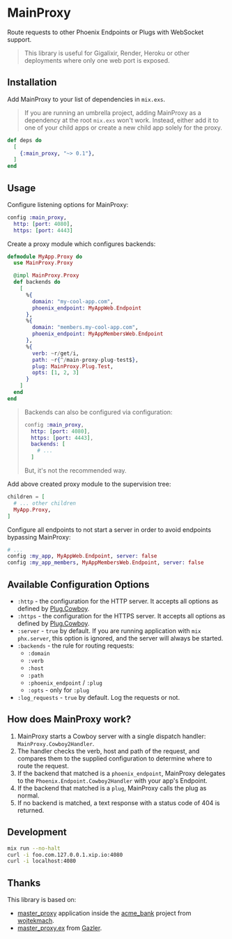 # MainProxy

<!-- MDOC !-->

Route requests to other Phoenix Endpoints or Plugs with WebSocket support.

> This library is useful for Gigalixir, Render, Heroku or other deployments where only one web port is exposed.

## Installation

Add MainProxy to your list of dependencies in `mix.exs`.

> If you are running an umbrella project, adding MainProxy as a dependency at the root `mix.exs` won't work. Instead, either add it to one of your child apps or create a new child app solely for the proxy.

```elixir
def deps do
  [
    {:main_proxy, "~> 0.1"},
  ]
end
```

## Usage

Configure listening options for MainProxy:

```elixir
config :main_proxy,
  http: [port: 4080],
  https: [port: 4443]
```

Create a proxy module which configures backends:

```elixir
defmodule MyApp.Proxy do
  use MainProxy.Proxy

  @impl MainProxy.Proxy
  def backends do
    [
      %{
        domain: "my-cool-app.com",
        phoenix_endpoint: MyAppWeb.Endpoint
      },
      %{
        domain: "members.my-cool-app.com",
        phoenix_endpoint: MyAppMembersWeb.Endpoint
      },
      %{
        verb: ~r/get/i,
        path: ~r{^/main-proxy-plug-test$},
        plug: MainProxy.Plug.Test,
        opts: [1, 2, 3]
      }
    ]
  end
end
```

> Backends can also be configured via configuration:
>
> ```elixir
> config :main_proxy,
>   http: [port: 4080],
>   https: [port: 4443],
>   backends: [
>     # ...
>   ]
> ```
>
> But, it's not the recommended way.

Add above created proxy module to the supervision tree:

```elixir
children = [
  # ... other children
  MyApp.Proxy,
]
```

Configure all endpoints to not start a server in order to avoid endpoints bypassing MainProxy:

```elixir
# ...
config :my_app, MyAppWeb.Endpoint, server: false
config :my_app_members, MyAppMembersWeb.Endpoint, server: false
```

## Available Configuration Options

- `:http` - the configuration for the HTTP server. It accepts all options as defined by [Plug.Cowboy](https://hexdocs.pm/plug_cowboy/).
- `:https` - the configuration for the HTTPS server. It accepts all options as defined by [Plug.Cowboy](https://hexdocs.pm/plug_cowboy/).
- `:server` - `true` by default. If you are running application with `mix phx.server`, this option is ignored, and the server will always be started.
- `:backends` - the rule for routing requests:
  - `:domain`
  - `:verb`
  - `:host`
  - `:path`
  - `:phoenix_endpoint` / `:plug`
  - `:opts` - only for `:plug`
- `:log_requests` - `true` by default. Log the requests or not.

<!-- MDOC !-->

## How does MainProxy work?

1. MainProxy starts a Cowboy server with a single dispatch handler: `MainProxy.Cowboy2Handler`.
2. The handler checks the verb, host and path of the request, and compares them to the supplied configuration to determine where to route the request.
3. If the backend that matched is a `phoenix_endpoint`, MainProxy delegates to the `Phoenix.Endpoint.Cowboy2Handler` with your app's Endpoint.
4. If the backend that matched is a `plug`, MainProxy calls the plug as normal.
5. If no backend is matched, a text response with a status code of 404 is returned.

## Development

```bash
mix run --no-halt
curl -i foo.com.127.0.0.1.xip.io:4080
curl -i localhost:4080
```

## Thanks

This library is based on:

- [master_proxy](https://github.com/wojtekmach/acme_bank/tree/master/apps/master_proxy) application inside the [acme_bank](https://github.com/wojtekmach/acme_bank) project from [wojtekmach](https://github.com/wojtekmach).
- [master_proxy.ex](https://gist.github.com/Gazler/fe7ed5dc598250002dfe) from [Gazler](https://github.com/Gazler).

